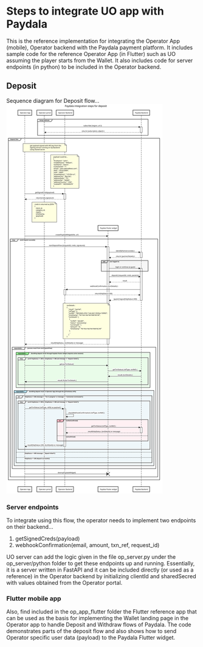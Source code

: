 # Steps to integrate UO app with Paydala

This is the reference implementation for integrating the Operator App (mobile), Operator backend with the Paydala payment platform. It includes sample code for the reference Operator App (in Flutter) such as UO assuming the player starts from the Wallet. It also includes code for server endpoints (in python) to be included in the Operator backend. 

## Deposit 

Sequence diagram for Deposit flow...
![](https://github.com/PaydalaInc/paydala_integration_uo/blob/28f271ce463357a69de968c77cfb69d1079efe9c/Paydala%20deposit%20flow.svg)

### Server endpoints

To integrate using this flow, the operator needs to implement two endpoints on their backend...

1. getSignedCreds(payload)
1. webhookConfirmation(email, amount, txn_ref, request_id)

UO server can add the logic given in the file op_server.py  under the op_server/python folder to get these endpoints up and running. Essentially, it is a server written in FastAPI and it can be included directly (or used as a reference) in the Operator backend by initializing clientId and sharedSecred with values obtained from the Operator portal.  

### Flutter mobile app

Also, find included in the op_app_flutter folder the Flutter reference app that can be used as the basis for implementing the Wallet landing page in the Operator app to handle Deposit and Withdraw flows of Paydala.  The code demonstrates parts of the deposit flow and also shows how to send Operator specific user data (payload) to the Paydala Flutter widget.

